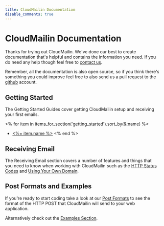 ```yaml
---
title: CloudMailin Documentation
disable_comments: true
---
```


# CloudMailin Documentation

Thanks for trying out CloudMailin. We've done our best to create documentation that's helpful and contains the information you need. If you do need any help though feel free to [contact us](http://cloudmailin.com/contact_us).

Remember, all the documentation is also open source, so if you think there's something you could improve feel free to also send us a pull request to the [github](https://github.com/CloudMailin/docs.cloudmailin.com/) account.

## Getting Started
The Getting Started Guides cover getting CloudMailin setup and receiving your first emails.

<% for item in items_for_section('getting_started').sort_by(&:name) %>
  * [<%= item.name %>](<%= item.identifier %>)
<% end %>

## Receiving Email
The Receiving Email section covers a number of features and things that you need to know when working with CloudMailin such as the [HTTP Status Codes](/receiving_email/http_status_codes/) and [Using Your Own Domain](/receiving_email/forwarding_and_custom_domains/).

## Post Formats and Examples

If you're ready to start coding take a look at our [Post Formats](/http_post_formats/) to see the format of the HTTP POST that CloudMailin will send to your web application.

Alternatively check out the [Examples Section](/receiving_email/examples/).